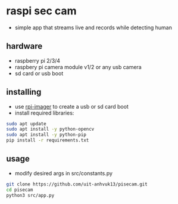 # raspi sec cam
- simple app that streams live and records while detecting human

## hardware
- raspberry pi 2/3/4
- raspbery pi camera module v1/2 or any usb camera
- sd card or usb boot

## installing
- use [rpi-imager](https://www.raspberrypi.com/software/) to create a usb or sd card boot
- install required libraries:
```sh
sudo apt update
sudo apt install -y python-opencv
sudo apt install -y python-pip
pip install -r requirements.txt
```

## usage
- modify desired args in src/constants.py
```sh
git clone https://github.com/uit-anhvuk13/pisecam.git
cd pisecam
python3 src/app.py
```
